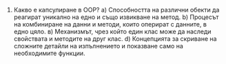 1. Какво е капсулиране в OOP? 
а) Способността на различни обекти да реагират уникално на едно и също извикване на метод. 
b) Процесът на комбиниране на данни и методи, които оперират с данните, в едно цяло. 
в) Механизмът, чрез който един клас може да наследи свойствата и методите на друг клас. 
d) Концепцията за скриване на сложните детайли на изпълнението и показване само на необходимите функции.
